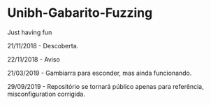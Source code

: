 # Unibh-Gabarito-Fuzzing
Just having fun

21/11/2018 - Descoberta.

22/11/2018 - Aviso

21/03/2019 - Gambiarra para esconder, mas ainda funcionando.

29/09/2019 - Repositório se tornará público apenas para referência, misconfiguration corrigida.
